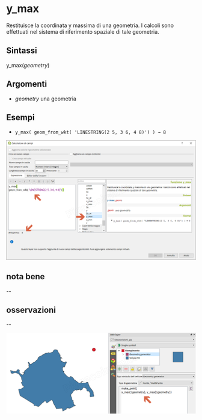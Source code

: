 # y_max

Restituisce la coordinata y massima di una geometria. I calcoli sono effettuati nel sistema di riferimento spaziale di tale geometria.

## Sintassi

y_max(_geometry_)

## Argomenti

* _geometry_ una geometria

## Esempi

* `y_max( geom_from_wkt( 'LINESTRING(2 5, 3 6, 4 8)') ) → 8`

![](/img/geometria/y_max/y_max1.png)

## nota bene

--

## osservazioni

--

![](/img/geometria/y_max/y_max2.png)